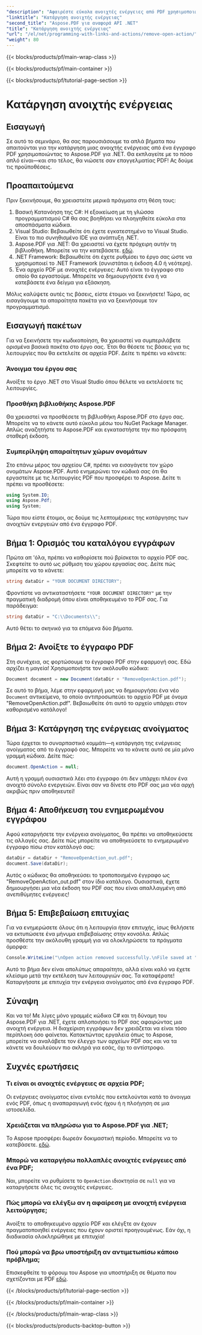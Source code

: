 ```yaml
---
"description": "Αφαιρέστε εύκολα ανοιχτές ενέργειες από PDF χρησιμοποιώντας το Aspose.PDF για .NET! Ένα απλό σεμινάριο με οδηγίες βήμα προς βήμα για αποτελεσματική διαχείριση PDF."
"linktitle": "Κατάργηση ανοιχτής ενέργειας"
"second_title": "Aspose.PDF για αναφορά API .NET"
"title": "Κατάργηση ανοιχτής ενέργειας"
"url": "/el/net/programming-with-links-and-actions/remove-open-action/"
"weight": 80
---
```


{{< blocks/products/pf/main-wrap-class >}}

{{< blocks/products/pf/main-container >}}

{{< blocks/products/pf/tutorial-page-section >}}

# Κατάργηση ανοιχτής ενέργειας

## Εισαγωγή

Σε αυτό το σεμινάριο, θα σας παρουσιάσουμε τα απλά βήματα που απαιτούνται για την κατάργηση μιας ανοιχτής ενέργειας από ένα έγγραφο PDF χρησιμοποιώντας το Aspose.PDF για .NET. Θα εκπλαγείτε με το πόσο απλό είναι—και στο τέλος, θα νιώσετε σαν επαγγελματίας PDF! Ας δούμε τις προϋποθέσεις.

## Προαπαιτούμενα

Πριν ξεκινήσουμε, θα χρειαστείτε μερικά πράγματα στη θέση τους:

1. Βασική Κατανόηση της C#: Η εξοικείωση με τη γλώσσα προγραμματισμού C# θα σας βοηθήσει να πλοηγηθείτε εύκολα στα αποσπάσματα κώδικα.
2. Visual Studio: Βεβαιωθείτε ότι έχετε εγκατεστημένο το Visual Studio. Είναι το πιο συνηθισμένο IDE για ανάπτυξη .NET.
3. Aspose.PDF για .NET: Θα χρειαστεί να έχετε πρόχειρη αυτήν τη βιβλιοθήκη. Μπορείτε να την κατεβάσετε. [εδώ](https://releases.aspose.com/pdf/net/). 
4. .NET Framework: Βεβαιωθείτε ότι έχετε ρυθμίσει το έργο σας ώστε να χρησιμοποιεί το .NET Framework (συνιστάται η έκδοση 4.0 ή νεότερη).
5. Ένα αρχείο PDF με ανοιχτές ενέργειες: Αυτό είναι το έγγραφο στο οποίο θα εργαστούμε. Μπορείτε να δημιουργήσετε ένα ή να κατεβάσετε ένα δείγμα για εξάσκηση.

Μόλις καλύψετε αυτές τις βάσεις, είστε έτοιμοι να ξεκινήσετε! Τώρα, ας εισαγάγουμε τα απαραίτητα πακέτα για να ξεκινήσουμε τον προγραμματισμό.

## Εισαγωγή πακέτων

Για να ξεκινήσετε την κωδικοποίηση, θα χρειαστεί να συμπεριλάβετε ορισμένα βασικά πακέτα στο έργο σας. Έτσι θα θέσετε τις βάσεις για τις λειτουργίες που θα εκτελείτε σε αρχεία PDF. Δείτε τι πρέπει να κάνετε:

### Άνοιγμα του έργου σας

Ανοίξτε το έργο .NET στο Visual Studio όπου θέλετε να εκτελέσετε τις λειτουργίες.

### Προσθήκη βιβλιοθήκης Aspose.PDF

Θα χρειαστεί να προσθέσετε τη βιβλιοθήκη Aspose.PDF στο έργο σας. Μπορείτε να το κάνετε αυτό εύκολα μέσω του NuGet Package Manager. Απλώς αναζητήστε το Aspose.PDF και εγκαταστήστε την πιο πρόσφατη σταθερή έκδοση.

### Συμπερίληψη απαραίτητων χώρων ονομάτων

Στο επάνω μέρος του αρχείου C#, πρέπει να εισαγάγετε τον χώρο ονομάτων Aspose.PDF. Αυτό ενημερώνει τον κώδικά σας ότι θα εργαστείτε με τις λειτουργίες PDF που προσφέρει το Aspose. Δείτε τι πρέπει να προσθέσετε:

```csharp
using System.IO;
using Aspose.Pdf;
using System;
```

Τώρα που είστε έτοιμοι, ας δούμε τις λεπτομέρειες της κατάργησης των ανοιχτών ενεργειών από ένα έγγραφο PDF.

## Βήμα 1: Ορισμός του καταλόγου εγγράφων

Πρώτα απ 'όλα, πρέπει να καθορίσετε πού βρίσκεται το αρχείο PDF σας. Σκεφτείτε το αυτό ως ρύθμιση του χώρου εργασίας σας. Δείτε πώς μπορείτε να το κάνετε:

```csharp
string dataDir = "YOUR DOCUMENT DIRECTORY";
```

Φροντίστε να αντικαταστήσετε `"YOUR DOCUMENT DIRECTORY"` με την πραγματική διαδρομή όπου είναι αποθηκευμένο το PDF σας. Για παράδειγμα:

```csharp
string dataDir = "C:\\Documents\\";
```

Αυτό θέτει το σκηνικό για τα επόμενα δύο βήματα. 

## Βήμα 2: Ανοίξτε το έγγραφο PDF

Στη συνέχεια, ας φορτώσουμε το έγγραφο PDF στην εφαρμογή σας. Εδώ αρχίζει η μαγεία! Χρησιμοποιήστε τον ακόλουθο κώδικα:

```csharp
Document document = new Document(dataDir + "RemoveOpenAction.pdf");
```

Σε αυτό το βήμα, λέμε στην εφαρμογή μας να δημιουργήσει ένα νέο `Document` αντικείμενο, το οποίο αντιπροσωπεύει το αρχείο PDF με όνομα "RemoveOpenAction.pdf". Βεβαιωθείτε ότι αυτό το αρχείο υπάρχει στον καθορισμένο κατάλογο!

## Βήμα 3: Κατάργηση της ενέργειας ανοίγματος

Τώρα έρχεται το συναρπαστικό κομμάτι—η κατάργηση της ενέργειας ανοίγματος από το έγγραφό σας. Μπορείτε να το κάνετε αυτό σε μία μόνο γραμμή κώδικα. Δείτε πώς:

```csharp
document.OpenAction = null;
```

Αυτή η γραμμή ουσιαστικά λέει στο έγγραφο ότι δεν υπάρχει πλέον ένα ανοιχτό σύνολο ενεργειών. Είναι σαν να δίνετε στο PDF σας μια νέα αρχή ακριβώς πριν αποθηκευτεί!

## Βήμα 4: Αποθήκευση του ενημερωμένου εγγράφου

Αφού καταργήσετε την ενέργεια ανοίγματος, θα πρέπει να αποθηκεύσετε τις αλλαγές σας. Δείτε πώς μπορείτε να αποθηκεύσετε το ενημερωμένο έγγραφο πίσω στον κατάλογό σας:

```csharp
dataDir = dataDir + "RemoveOpenAction_out.pdf";
document.Save(dataDir);
```

Αυτός ο κώδικας θα αποθηκεύσει το τροποποιημένο έγγραφο ως "RemoveOpenAction_out.pdf" στον ίδιο κατάλογο. Ουσιαστικά, έχετε δημιουργήσει μια νέα έκδοση του PDF σας που είναι απαλλαγμένη από ανεπιθύμητες ενέργειες!

## Βήμα 5: Επιβεβαίωση επιτυχίας

Για να ενημερώσετε όλους ότι η λειτουργία ήταν επιτυχής, ίσως θελήσετε να εκτυπώσετε ένα μήνυμα επιβεβαίωσης στην κονσόλα. Απλώς προσθέστε την ακόλουθη γραμμή για να ολοκληρώσετε τα πράγματα όμορφα:

```csharp
Console.WriteLine("\nOpen action removed successfully.\nFile saved at " + dataDir);
```

Αυτό το βήμα δεν είναι απολύτως απαραίτητο, αλλά είναι καλό να έχετε κλείσιμο μετά την εκτέλεση των λειτουργιών σας. Τα καταφέρατε! Καταργήσατε με επιτυχία την ενέργεια ανοίγματος από ένα έγγραφο PDF.

## Σύναψη

Και να το! Με λίγες μόνο γραμμές κώδικα C# και τη δύναμη του Aspose.PDF για .NET, έχετε απλοποιήσει το PDF σας αφαιρώντας μια ανοιχτή ενέργεια. Η διαχείριση εγγράφων δεν χρειάζεται να είναι τόσο περίπλοκη όσο φαίνεται. Κατακτώντας εργαλεία όπως το Aspose, μπορείτε να αναλάβετε τον έλεγχο των αρχείων PDF σας και να τα κάνετε να δουλεύουν πιο σκληρά για εσάς, όχι το αντίστροφο.

## Συχνές ερωτήσεις

### Τι είναι οι ανοιχτές ενέργειες σε αρχεία PDF;
Οι ενέργειες ανοίγματος είναι εντολές που εκτελούνται κατά το άνοιγμα ενός PDF, όπως η αναπαραγωγή ενός ήχου ή η πλοήγηση σε μια ιστοσελίδα.

### Χρειάζεται να πληρώσω για το Aspose.PDF για .NET;
Το Aspose προσφέρει δωρεάν δοκιμαστική περίοδο. Μπορείτε να το κατεβάσετε. [εδώ](https://releases.aspose.com/).

### Μπορώ να καταργήσω πολλαπλές ανοιχτές ενέργειες από ένα PDF;
Ναι, μπορείτε να ρυθμίσετε το `OpenAction` ιδιοκτησία σε `null` για να καταργήσετε όλες τις ανοιχτές ενέργειες.

### Πώς μπορώ να ελέγξω αν η αφαίρεση με ανοιχτή ενέργεια λειτούργησε;
Ανοίξτε το αποθηκευμένο αρχείο PDF και ελέγξτε αν έχουν πραγματοποιηθεί ενέργειες που έχουν οριστεί προηγουμένως. Εάν όχι, η διαδικασία ολοκληρώθηκε με επιτυχία!

### Πού μπορώ να βρω υποστήριξη αν αντιμετωπίσω κάποιο πρόβλημα;
Επισκεφθείτε το φόρουμ του Aspose για υποστήριξη σε θέματα που σχετίζονται με PDF [εδώ](https://forum.aspose.com/c/pdf/10).

{{< /blocks/products/pf/tutorial-page-section >}}

{{< /blocks/products/pf/main-container >}}

{{< /blocks/products/pf/main-wrap-class >}}

{{< blocks/products/products-backtop-button >}}